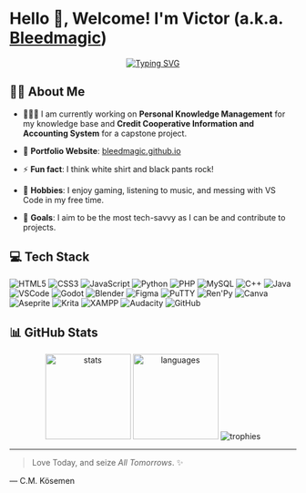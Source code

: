 # Hello 👋, Welcome! I'm Victor (a.k.a. [Bleedmagic][steam])

[steam]: https://steamcommunity.com/profiles/76561198444268546

<p align="center">
  <a href="https://git.io/typing-svg"><img src="https://readme-typing-svg.demolab.com?font=Fira+Code&duration=3500&pause=250&color=FF69B4&center=true&vCenter=true&multiline=true&repeat=false&width=500&height=100&lines=I+play+games+and+write+code.;Printing+less+than+threes+since+forever!;%E5%A4%B1%E7%A4%BC%E3%81%97%E3%81%BE%E3%81%99%E3%81%8C%E3%80%81RIP+%E2%99%A1" alt="Typing SVG" /></a>
</p>

<!-- # 👀 Hi, stranger! 👋🏻 -->

## 👨‍💻 About Me

- 👨🏻‍💻 I am currently working on **Personal Knowledge Management** for my knowledge base and **Credit Cooperative Information and Accounting System** for a capstone project.

- 📂 **Portfolio Website**: [bleedmagic.github.io](https://bleedmagic.github.io/)

- ⚡ **Fun fact**: I think white shirt and black pants rock!

- 🎲 **Hobbies**: I enjoy gaming, listening to music, and messing with VS Code in my free time.

- 🎯 **Goals**: I aim to be the most tech-savvy as I can be and contribute to projects.

## 💻 Tech Stack

<p>
<img alt="HTML5" src="https://img.shields.io/badge/-HTML5-E34F26?style=flat-square&logo=html5&logoColor=white" />
<img alt="CSS3" src="https://img.shields.io/badge/-CSS3-1572B6?style=flat-square&logo=css3&logoColor=white" />
<img alt="JavaScript" src="https://img.shields.io/badge/-JavaScript-F7DF1E?style=flat-square&logo=javascript&logoColor=black" />
<img alt="Python" src="https://img.shields.io/badge/-Python-3776AB?style=flat-square&logo=python&logoColor=white" />
<img alt="PHP" src="https://img.shields.io/badge/-PHP-777BB4?style=flat-square&logo=php&logoColor=white" />
<img alt="MySQL" src="https://img.shields.io/badge/-MySQL-4479A1?style=flat-square&logo=mysql&logoColor=white" />
<img alt="C++" src="https://img.shields.io/badge/-C++-00599C?style=flat-square&logo=c%2B%2B&logoColor=white" />
<img alt="Java" src="https://img.shields.io/badge/-Java-007396?style=flat-square&logo=java&logoColor=white" />

<img alt="VSCode" src="https://img.shields.io/badge/-VS_Code-007ACC?style=flat-square&logo=visual-studio-code&logoColor=white" />
<img alt="Godot" src="https://img.shields.io/badge/-Godot-478CBF?style=flat-square&logo=godot-engine&logoColor=white" />
<img alt="Blender" src="https://img.shields.io/badge/-Blender-F5792A?style=flat-square&logo=blender&logoColor=white" />
<img alt="Figma" src="https://img.shields.io/badge/-Figma-F24E1E?style=flat-square&logo=figma&logoColor=white" />
<img alt="PuTTY" src="https://img.shields.io/badge/-PuTTY-004080?style=flat-square&logo=putty&logoColor=white" />
<img alt="Ren'Py" src="https://img.shields.io/badge/-Ren'Py-FF7F27?style=flat-square&logo=renpy&logoColor=white" />
<img alt="Canva" src="https://img.shields.io/badge/-Canva-00C4CC?style=flat-square&logo=canva&logoColor=white" />

<img alt="Aseprite" src="https://img.shields.io/badge/-Aseprite-7D929E?style=flat-square&logo=aseprite&logoColor=white" />
<img alt="Krita" src="https://img.shields.io/badge/-Krita-3BABFF?style=flat-square&logo=krita&logoColor=white" />
<img alt="XAMPP" src="https://img.shields.io/badge/-XAMPP-FB7A24?style=flat-square&logo=xampp&logoColor=white" />
<img alt="Audacity" src="https://img.shields.io/badge/-Audacity-0000CC?style=flat-square&logo=audacity&logoColor=white" />
<img alt="GitHub" src="https://img.shields.io/badge/-GitHub-181717?style=flat-square&logo=github&logoColor=white" />
</p>

## 📊 GitHub Stats

<div align="center">
  <img src="https://github-readme-stats.vercel.app/api?username=bleedmagic&hide_title=false&hide_rank=false&show_icons=true&include_all_commits=true&count_private=true&disable_animations=false&theme=dracula&locale=en&hide_border=false" height="150" alt="stats"  />
  <img src="https://github-readme-stats.vercel.app/api/top-langs?username=bleedmagic&locale=en&hide_title=false&layout=compact&card_width=320&langs_count=5&theme=dracula&hide_border=false" height="150" alt="languages"  />
  <img src="https://github-profile-trophy.vercel.app/?username=Bleedmagic&theme=dracula&no-frame=false&no-bg=true&margin-w=10&margin-h=10&row=2&column=4" alt="trophies"></img>
</div>

---

> Love Today, and seize _All Tomorrows_. ✨

— C.M. Kösemen

<!--
The me writing this wants to make a blog, so get to it, future me!
-->

<!--
<div align="center">
👇🏻 Here is a list of the Open Source projects I work on: 👇🏻
</div>
-->
